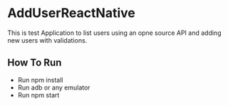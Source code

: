 # AddUserReactNative
This is test Application to list users using an opne source API and adding new users with validations.

## How To Run

 - Run npm install
 - Run adb or any emulator
 - Run npm start

